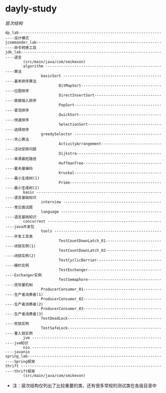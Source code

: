 dayly-study
===========

*层次结构* 
    
    dp_lab--------------------------------------------------------------------设计模式
    jcommander_lab------------------------------------------------------------命令转换工具
    jdk_lab-------------------------------------------------------------------语言
            (src/main/java/com/smikevon)
            algorithm --------------------------------------------------------算法
                    basicSort ------------------------------------------------基本排序算法
                            BitMapSort----------------------------------------位图排序
                            DirectInsertSort----------------------------------直接插入排序
                            PopSort-------------------------------------------冒泡排序
                            QuickSort-----------------------------------------快速排序
                            SelectionSort-------------------------------------选择排序
                    greedySelector -------------------------------------------贪心算法
                            ActivityArrangement-------------------------------活动安排问题
                            Dijkstra------------------------------------------单源最短路径
                            HuffmanTree---------------------------------------霍夫曼编码
                            Kruskal-------------------------------------------最小生成树(1)
                            Prime---------------------------------------------最小生成树(2)
            basic ------------------------------------------------------------语言基础知识
                    interview ------------------------------------------------常见面试题
                    language -------------------------------------------------语言基础知识
            concurrent -------------------------------------------------------java并发包
                    tools ----------------------------------------------------并发工具类
                            TestCountDownLatch_01-----------------------------闭锁实例(1)
                            TestCountDownLatch_02-----------------------------闭锁实例(2)
                            TestCyclicBarrier---------------------------------栅栏实例
                            TestExchanger-------------------------------------Exchanger实例
                            TestSemaphore-------------------------------------信号量机制
                    ProducerConsumer_01---------------------------------------生产者消费者(1)
                    ProducerConsumer_02---------------------------------------生产者消费者(2)
                    ProducerConsumer_03---------------------------------------生产者消费者(3)
                    TestDeadLock----------------------------------------------死锁实例
                    TestSafeLock----------------------------------------------重入锁实例
            jvm --------------------------------------------------------------jvm知识
            nio --------------------------------------------------------------javanio
    spring_lab----------------------------------------------------------------Spring框架
    thrift -------------------------------------------------------------------thrift框架
            (src/main/java/com/smikevon)
            
* 注：层次结构仅列出了比较重要的类，还有很多常规的测试类在各级目录中
